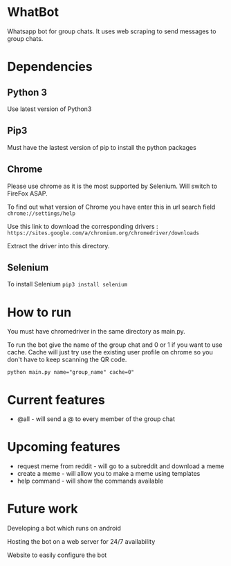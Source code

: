 # WhatBot
Whatsapp bot for group chats. It uses web scraping to send messages to group chats.

# Dependencies 
## Python 3 
Use latest version of Python3

## Pip3 
Must have the lastest version of pip to install the python packages

## Chrome
Please use chrome as it is the most supported by Selenium. Will switch to FireFox ASAP.

To find out what version of Chrome you have
enter this in url search field `chrome://settings/help`

Use this link to download the corresponding drivers :
`https://sites.google.com/a/chromium.org/chromedriver/downloads`

Extract the driver into this directory.

## Selenium

To install Selenium `pip3 install selenium`

# How to run

You must have chromedriver in the same directory as main.py.

To run the bot give the name of the group chat and 0 or 1 if you want to use cache. Cache will just try use the existing user profile
on chrome so you don't have to keep scanning the QR code.

`python main.py name="group_name" cache=0"`

# Current features 
* @all - will send a @ to every member of the group chat

# Upcoming features 
* request meme from reddit - will go to a subreddit and download a meme
* create a meme - will allow you to make a meme using templates
* help command - will show the commands available

# Future work

Developing a bot which runs on android

Hosting the bot on a web server for 24/7 availability

Website to easily configure the bot
